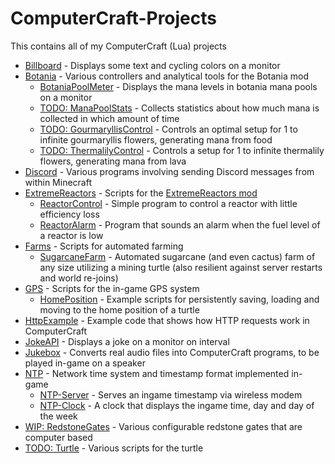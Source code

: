# ComputerCraft-Projects
This contains all of my ComputerCraft (Lua) projects

- [Billboard](./Billboard/) - Displays some text and cycling colors on a monitor
- [Botania](./Botania/) - Various controllers and analytical tools for the Botania mod
    - [BotaniaPoolMeter](https://github.com/Sv443/Botania-Pool-Meter_ComputerCraft) - Displays the mana levels in botania mana pools on a monitor
    - [TODO: ManaPoolStats](./Botania/ManaPoolStats/) - Collects statistics about how much mana is collected in which amount of time
    - [TODO: GourmaryllisControl](./Botania/GourmaryllisControl/) - Controls an optimal setup for 1 to infinite gourmaryllis flowers, generating mana from food
    - [TODO: ThermalilyControl](./Botania/ThermalilyControl/) - Controls a setup for 1 to infinite thermalily flowers, generating mana from lava
- [Discord](./Discord/) - Various programs involving sending Discord messages from within Minecraft
- [ExtremeReactors](./ExtremeReactors/) - Scripts for the [ExtremeReactors mod](https://modrinth.com/mod/extreme-reactors)
    - [ReactorControl](./ExtremeReactors/ReactorControl/) - Simple program to control a reactor with little efficiency loss
    - [ReactorAlarm](./ExtremeReactors/ReactorAlarm/) - Program that sounds an alarm when the fuel level of a reactor is low
- [Farms](./Farms/) - Scripts for automated farming
    - [SugarcaneFarm](./Farms/SugarcaneFarm/) - Automated sugarcane (and even cactus) farm of any size utilizing a mining turtle (also resilient against server restarts and world re-joins)
- [GPS](./GPS/) - Scripts for the in-game GPS system
    - [HomePosition](./GPS/HomePosition) - Example scripts for persistently saving, loading and moving to the home position of a turtle
- [HttpExample](https://github.com/Sv443/ComputerCraftHttpExample) - Example code that shows how HTTP requests work in ComputerCraft
- [JokeAPI](https://github.com/Sv443/JokeAPI_ComputerCraft) - Displays a joke on a monitor on interval
- [Jukebox](./Jukebox/) - Converts real audio files into ComputerCraft programs, to be played in-game on a speaker
- [NTP](./NTP/) - Network time system and timestamp format implemented in-game
    - [NTP-Server](./NTP/NTP-Server) - Serves an ingame timestamp via wireless modem
    - [NTP-Clock](./NTP/NTP-Clock) - A clock that displays the ingame time, day and day of the week
- [WIP: RedstoneGates](./RedstoneGates/) - Various configurable redstone gates that are computer based
- [TODO: Turtle](./Turtle/) - Various scripts for the turtle

